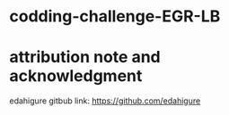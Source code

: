 # codding-challenge-EGR-LB

# attribution note and acknowledgment
edahigure
gitbub link: https://github.com/edahigure
